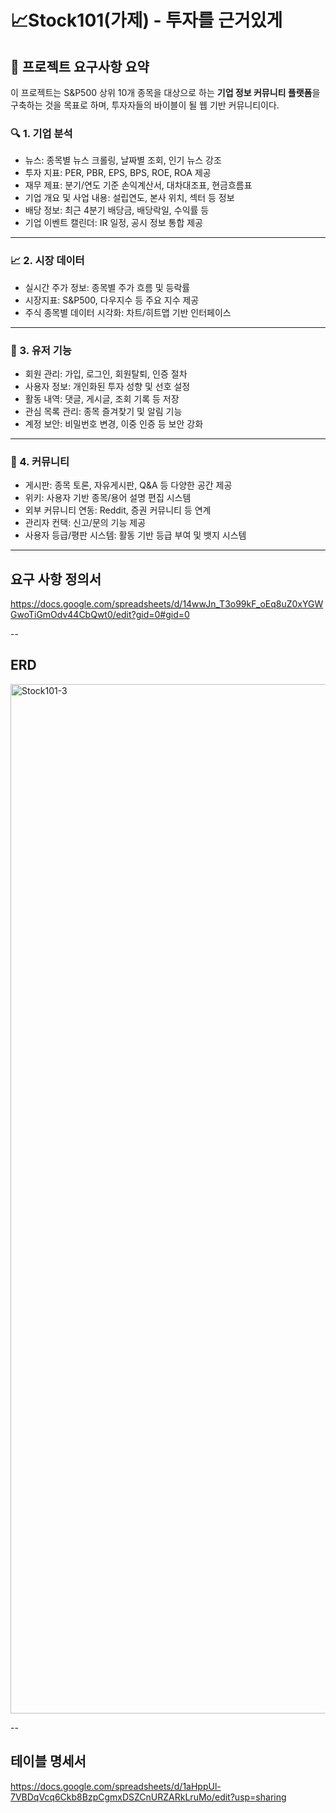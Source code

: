 # 📈Stock101(가제) - 투자를 근거있게

## 📌 프로젝트 요구사항 요약

이 프로젝트는 S&P500 상위 10개 종목을 대상으로 하는 **기업 정보 커뮤니티 플랫폼**을 구축하는 것을 목표로 하며, 
투자자들의 바이블이 될 웹 기반 커뮤니티이다.

### 🔍 1. 기업 분석
- 뉴스: 종목별 뉴스 크롤링, 날짜별 조회, 인기 뉴스 강조
- 투자 지표: PER, PBR, EPS, BPS, ROE, ROA 제공
- 재무 제표: 분기/연도 기준 손익계산서, 대차대조표, 현금흐름표
- 기업 개요 및 사업 내용: 설립연도, 본사 위치, 섹터 등 정보
- 배당 정보: 최근 4분기 배당금, 배당락일, 수익률 등
- 기업 이벤트 캘린더: IR 일정, 공시 정보 통합 제공

---

### 📈 2. 시장 데이터
- 실시간 주가 정보: 종목별 주가 흐름 및 등락률
- 시장지표: S&P500, 다우지수 등 주요 지수 제공
- 주식 종목별 데이터 시각화: 차트/히트맵 기반 인터페이스

---

### 👤 3. 유저 기능
- 회원 관리: 가입, 로그인, 회원탈퇴, 인증 절차
- 사용자 정보: 개인화된 투자 성향 및 선호 설정
- 활동 내역: 댓글, 게시글, 조회 기록 등 저장
- 관심 목록 관리: 종목 즐겨찾기 및 알림 기능
- 계정 보안: 비밀번호 변경, 이중 인증 등 보안 강화

---

### 💬 4. 커뮤니티
- 게시판: 종목 토론, 자유게시판, Q&A 등 다양한 공간 제공
- 위키: 사용자 기반 종목/용어 설명 편집 시스템
- 외부 커뮤니티 연동: Reddit, 증권 커뮤니티 등 연계
- 관리자 컨택: 신고/문의 기능 제공
- 사용자 등급/평판 시스템: 활동 기반 등급 부여 및 뱃지 시스템

---
## 요구 사항 정의서
https://docs.google.com/spreadsheets/d/14wwJn_T3o99kF_oEq8uZ0xYGWGwoTiGmOdv44CbQwt0/edit?gid=0#gid=0

--
## ERD
<img width="2808" height="1647" alt="Stock101-3" src="https://github.com/user-attachments/assets/c13278dc-4556-4397-8f58-511caae2f100" />


--
## 테이블 명세서
https://docs.google.com/spreadsheets/d/1aHppUl-7VBDqVcq6Ckb8BzpCgmxDSZCnURZARkLruMo/edit?usp=sharing
